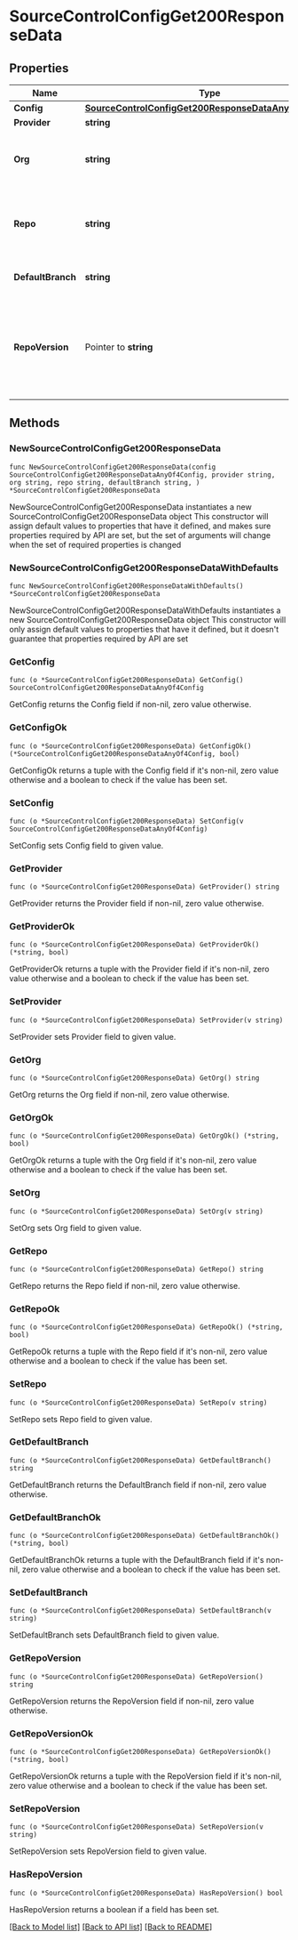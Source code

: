 # SourceControlConfigGet200ResponseData

## Properties

Name | Type | Description | Notes
------------ | ------------- | ------------- | -------------
**Config** | [**SourceControlConfigGet200ResponseDataAnyOf4Config**](SourceControlConfigGet200ResponseDataAnyOf4Config.md) |  | 
**Provider** | **string** |  | 
**Org** | **string** | The user or organization to which the repository belongs to. | 
**Repo** | **string** | The name of the repository you created to use with Retool. | 
**DefaultBranch** | **string** | The default branch, e.g., main. | 
**RepoVersion** | Pointer to **string** | Repositories using Toolscript are 2.0.0. Repositories using legacy YAML are 1.0.0. | [optional] 

## Methods

### NewSourceControlConfigGet200ResponseData

`func NewSourceControlConfigGet200ResponseData(config SourceControlConfigGet200ResponseDataAnyOf4Config, provider string, org string, repo string, defaultBranch string, ) *SourceControlConfigGet200ResponseData`

NewSourceControlConfigGet200ResponseData instantiates a new SourceControlConfigGet200ResponseData object
This constructor will assign default values to properties that have it defined,
and makes sure properties required by API are set, but the set of arguments
will change when the set of required properties is changed

### NewSourceControlConfigGet200ResponseDataWithDefaults

`func NewSourceControlConfigGet200ResponseDataWithDefaults() *SourceControlConfigGet200ResponseData`

NewSourceControlConfigGet200ResponseDataWithDefaults instantiates a new SourceControlConfigGet200ResponseData object
This constructor will only assign default values to properties that have it defined,
but it doesn't guarantee that properties required by API are set

### GetConfig

`func (o *SourceControlConfigGet200ResponseData) GetConfig() SourceControlConfigGet200ResponseDataAnyOf4Config`

GetConfig returns the Config field if non-nil, zero value otherwise.

### GetConfigOk

`func (o *SourceControlConfigGet200ResponseData) GetConfigOk() (*SourceControlConfigGet200ResponseDataAnyOf4Config, bool)`

GetConfigOk returns a tuple with the Config field if it's non-nil, zero value otherwise
and a boolean to check if the value has been set.

### SetConfig

`func (o *SourceControlConfigGet200ResponseData) SetConfig(v SourceControlConfigGet200ResponseDataAnyOf4Config)`

SetConfig sets Config field to given value.


### GetProvider

`func (o *SourceControlConfigGet200ResponseData) GetProvider() string`

GetProvider returns the Provider field if non-nil, zero value otherwise.

### GetProviderOk

`func (o *SourceControlConfigGet200ResponseData) GetProviderOk() (*string, bool)`

GetProviderOk returns a tuple with the Provider field if it's non-nil, zero value otherwise
and a boolean to check if the value has been set.

### SetProvider

`func (o *SourceControlConfigGet200ResponseData) SetProvider(v string)`

SetProvider sets Provider field to given value.


### GetOrg

`func (o *SourceControlConfigGet200ResponseData) GetOrg() string`

GetOrg returns the Org field if non-nil, zero value otherwise.

### GetOrgOk

`func (o *SourceControlConfigGet200ResponseData) GetOrgOk() (*string, bool)`

GetOrgOk returns a tuple with the Org field if it's non-nil, zero value otherwise
and a boolean to check if the value has been set.

### SetOrg

`func (o *SourceControlConfigGet200ResponseData) SetOrg(v string)`

SetOrg sets Org field to given value.


### GetRepo

`func (o *SourceControlConfigGet200ResponseData) GetRepo() string`

GetRepo returns the Repo field if non-nil, zero value otherwise.

### GetRepoOk

`func (o *SourceControlConfigGet200ResponseData) GetRepoOk() (*string, bool)`

GetRepoOk returns a tuple with the Repo field if it's non-nil, zero value otherwise
and a boolean to check if the value has been set.

### SetRepo

`func (o *SourceControlConfigGet200ResponseData) SetRepo(v string)`

SetRepo sets Repo field to given value.


### GetDefaultBranch

`func (o *SourceControlConfigGet200ResponseData) GetDefaultBranch() string`

GetDefaultBranch returns the DefaultBranch field if non-nil, zero value otherwise.

### GetDefaultBranchOk

`func (o *SourceControlConfigGet200ResponseData) GetDefaultBranchOk() (*string, bool)`

GetDefaultBranchOk returns a tuple with the DefaultBranch field if it's non-nil, zero value otherwise
and a boolean to check if the value has been set.

### SetDefaultBranch

`func (o *SourceControlConfigGet200ResponseData) SetDefaultBranch(v string)`

SetDefaultBranch sets DefaultBranch field to given value.


### GetRepoVersion

`func (o *SourceControlConfigGet200ResponseData) GetRepoVersion() string`

GetRepoVersion returns the RepoVersion field if non-nil, zero value otherwise.

### GetRepoVersionOk

`func (o *SourceControlConfigGet200ResponseData) GetRepoVersionOk() (*string, bool)`

GetRepoVersionOk returns a tuple with the RepoVersion field if it's non-nil, zero value otherwise
and a boolean to check if the value has been set.

### SetRepoVersion

`func (o *SourceControlConfigGet200ResponseData) SetRepoVersion(v string)`

SetRepoVersion sets RepoVersion field to given value.

### HasRepoVersion

`func (o *SourceControlConfigGet200ResponseData) HasRepoVersion() bool`

HasRepoVersion returns a boolean if a field has been set.


[[Back to Model list]](../README.md#documentation-for-models) [[Back to API list]](../README.md#documentation-for-api-endpoints) [[Back to README]](../README.md)


